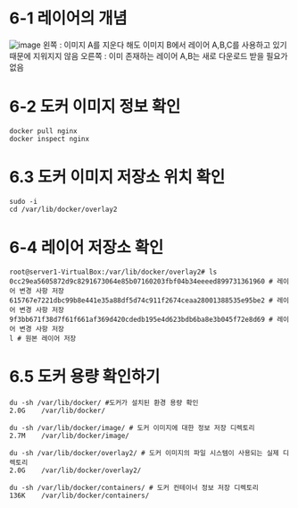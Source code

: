 # 6-1 레이어의 개념
![image](https://user-images.githubusercontent.com/81672260/143999749-760876ce-8346-47a5-9460-b5f6ade161b9.png)
왼쪽 : 이미지 A를 지운다 해도 이미지 B에서 레이어 A,B,C를 사용하고 있기 때문에 지워지지 않음
오른쪽 : 이미 존재하는 레이어 A,B는 새로 다운로드 받을 필요가 없음

# 6-2 도커 이미지 정보 확인

```
docker pull nginx
docker inspect nginx
```

# 6.3 도커 이미지 저장소 위치 확인
``` docker info
sudo -i
cd /var/lib/docker/overlay2
```

# 6-4 레이어 저장소 확인
```
root@server1-VirtualBox:/var/lib/docker/overlay2# ls
0cc29ea5605872d9c8291673064e85b07160203fbf04b34eeeed899731361960 # 레이어 변경 사항 저장
615767e7221dbc99b8e441e35a88df5d74c911f2674ceaa28001388535e95be2 # 레이어 변경 사항 저장
9f3bb671f38d7f61f661af369d420cdedb195e4d623bdb6ba8e3b045f72e8d69 # 레이어 변경 사항 저장
l # 원본 레이어 저장
```

# 6.5 도커 용량 확인하기

```
du -sh /var/lib/docker/ #도커가 설치된 환경 용량 확인
2.0G	/var/lib/docker/

du -sh /var/lib/docker/image/ # 도커 이미지에 대한 정보 저장 디렉토리
2.7M	/var/lib/docker/image/

du -sh /var/lib/docker/overlay2/ # 도커 이미지의 파일 시스템이 사용되는 실제 디렉토리
2.0G	/var/lib/docker/overlay2/

du -sh /var/lib/docker/containers/ # 도커 컨테이너 정보 저장 디렉토리
136K	/var/lib/docker/containers/
```
